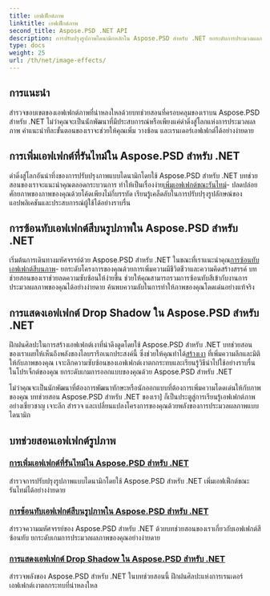 ```yaml
---
title: เอฟเฟ็กต์ภาพ
linktitle: เอฟเฟ็กต์ภาพ
second_title: Aspose.PSD .NET API
description: การปรับปรุงรูปภาพไดนามิกหลักใน Aspose.PSD สำหรับ .NET ยกระดับการประมวลผลภาพของคุณด้วยบทช่วยสอนเกี่ยวกับการเพิ่ม การซ้อนทับ และการเรนเดอร์เอฟเฟกต์อันน่าทึ่ง ณ รันไทม์
type: docs
weight: 25
url: /th/net/image-effects/
---
```


## การแนะนำ

สำรวจขอบเขตของเอฟเฟกต์ภาพที่น่าหลงใหลด้วยบทช่วยสอนที่ครอบคลุมของเราบน Aspose.PSD สำหรับ .NET ไม่ว่าคุณจะเป็นนักพัฒนาที่มีประสบการณ์หรือเพียงแค่ดำดิ่งสู่โลกแห่งการประมวลผลภาพ คำแนะนำทีละขั้นตอนของเราจะช่วยให้คุณเพิ่ม วางซ้อน และเรนเดอร์เอฟเฟกต์ได้อย่างง่ายดาย

## การเพิ่มเอฟเฟกต์ที่รันไทม์ใน Aspose.PSD สำหรับ .NET

 ดำดิ่งสู่โลกอันน่าทึ่งของการปรับปรุงภาพแบบไดนามิกโดยใช้ Aspose.PSD สำหรับ .NET บทช่วยสอนของเราจะแนะนำคุณตลอดกระบวนการ ทำให้เป็นเรื่องง่าย[เพิ่มเอฟเฟกต์ขณะรันไทม์](./add-effect-runtime/)- ปลดปล่อยศักยภาพของภาพของคุณด้วยโค้ดเพียงไม่กี่บรรทัด เรียนรู้เคล็ดลับในการปรับปรุงรูปลักษณ์ของแอปพลิเคชันและประสบการณ์ผู้ใช้ได้อย่างราบรื่น

## การซ้อนทับเอฟเฟกต์สีบนรูปภาพใน Aspose.PSD สำหรับ .NET

เริ่มต้นการเดินทางมหัศจรรย์ด้วย Aspose.PSD สำหรับ .NET ในขณะที่เราแนะนำคุณ[การซ้อนทับเอฟเฟกต์สีบนภาพ](./overlay-color-effect/)- ยกระดับโครงการของคุณด้วยการเพิ่มความมีชีวิตชีวาและความคิดสร้างสรรค์ บทช่วยสอนของเราช่วยลดความซับซ้อนให้ง่ายขึ้น ช่วยให้คุณสามารถรวมการซ้อนทับสีเข้ากับงานการประมวลผลภาพของคุณได้อย่างง่ายดาย ค้นพบความลับในการทำให้ภาพของคุณโดดเด่นอย่างแท้จริง

## การแสดงเอฟเฟกต์ Drop Shadow ใน Aspose.PSD สำหรับ .NET

 ฝึกฝนศิลปะในการสร้างเอฟเฟกต์เงาที่น่าดึงดูดโดยใช้ Aspose.PSD สำหรับ .NET บทช่วยสอนของเราเผยให้เห็นถึงพลังของไลบรารีอเนกประสงค์นี้ ซึ่งช่วยให้คุณทำได้[สร้างเงา](./render-drop-shadow/) ที่เพิ่มความลึกและมิติให้กับภาพของคุณ เจาะลึกความซับซ้อนของเอฟเฟกต์เงาตกกระทบและเรียนรู้วิธีนำไปใช้อย่างราบรื่นในโปรเจ็กต์ของคุณ ยกระดับเกมการออกแบบของคุณด้วย Aspose.PSD สำหรับ .NET

ไม่ว่าคุณจะเป็นนักพัฒนาที่ต้องการพัฒนาทักษะหรือนักออกแบบที่ต้องการเพิ่มความโดดเด่นให้กับภาพของคุณ บทช่วยสอน Aspose.PSD สำหรับ .NET ของเรา] ก็เป็นประตูสู่การเรียนรู้เอฟเฟกต์ภาพอย่างเชี่ยวชาญ เจาะลึก สำรวจ และเปลี่ยนแปลงโครงการของคุณด้วยพลังของการประมวลผลภาพแบบไดนามิก


## บทช่วยสอนเอฟเฟกต์รูปภาพ
### [การเพิ่มเอฟเฟกต์ที่รันไทม์ใน Aspose.PSD สำหรับ .NET](./add-effect-runtime/)
สำรวจการปรับปรุงรูปภาพแบบไดนามิกโดยใช้ Aspose.PSD สำหรับ .NET เพิ่มเอฟเฟ็กต์ขณะรันไทม์ได้อย่างง่ายดาย
### [การซ้อนทับเอฟเฟกต์สีบนรูปภาพใน Aspose.PSD สำหรับ .NET](./overlay-color-effect/)
สำรวจความมหัศจรรย์ของ Aspose.PSD สำหรับ .NET ด้วยบทช่วยสอนของเราเกี่ยวกับเอฟเฟกต์สีซ้อนทับ ยกระดับเกมการประมวลผลภาพของคุณอย่างง่ายดาย
### [การแสดงเอฟเฟกต์ Drop Shadow ใน Aspose.PSD สำหรับ .NET](./render-drop-shadow/)
สำรวจพลังของ Aspose.PSD สำหรับ .NET ในบทช่วยสอนนี้ ฝึกฝนศิลปะแห่งการเรนเดอร์เอฟเฟกต์เงาตกกระทบที่น่าหลงใหล